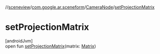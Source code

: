 //[sceneview](../../../index.md)/[com.google.ar.sceneform](../index.md)/[CameraNode](index.md)/[setProjectionMatrix](set-projection-matrix.md)

# setProjectionMatrix

[androidJvm]\
open fun [setProjectionMatrix](set-projection-matrix.md)(matrix: [Matrix](../../com.google.ar.sceneform.math/-matrix/index.md))
